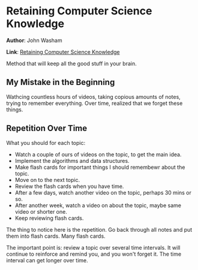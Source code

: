 # Retaining Computer Science Knowledge
**Author**: John Washam

**Link**: [Retaining Computer Science Knowledge](https://startupnextdoor.com/retaining-computer-science-knowledge/)

Method that will keep all the good stuff in your brain.

## My Mistake in the Beginning
Wathcing countless hours of videos, taking copious amounts of notes, trying to remember everything.
Over time, realized that we forget these things.

## Repetition Over Time
What you should for each topic:
* Watch a couple of ours of videos on the topic, to get the main idea.
* Implement the algorithms and data structures.
* Make flash cards for important things I should remembewr about the topic.
* Move on to the next topic.
* Review the flash cards when you have time.
* After a few days, watch another video on the topic, perhaps 30 mins or so.
* After another week, watch a video on about the topic, maybe same video or shorter one.
* Keep reviewing flash cards.

The thing to notice here is the repetition.
Go back through all notes and put them into flash cards. Many flash cards.

The important point is: review a topic over several time intervals.
It will continue to reinforce and remind you, and you won't forget it.
The time interval can get longer over time.


